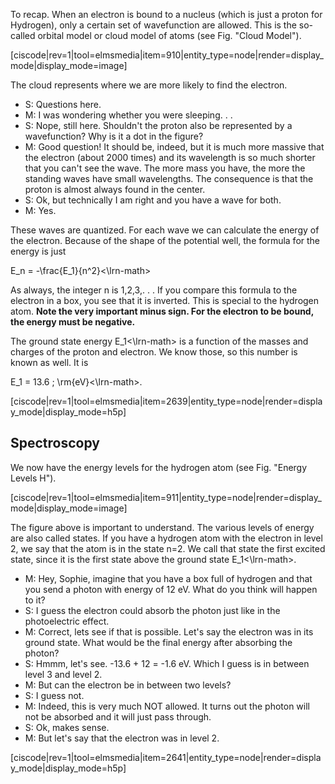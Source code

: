 To recap. When an electron is bound to a nucleus (which is just a proton for Hydrogen), only a certain set of wavefunction are allowed. This is the so-called orbital model or cloud model of atoms (see Fig. "Cloud Model").

[ciscode|rev=1|tool=elmsmedia|item=910|entity_type=node|render=display_mode|display_mode=image]

The cloud represents where we are more likely to find the electron.

- S: Questions here.
- M: I was wondering whether you were sleeping. . .
- S: Nope, still here. Shouldn't the proton also be represented by a wavefunction? Why is it a dot in the figure?
- M: Good question! It should be, indeed, but it is much more massive that the electron (about 2000 times) and its wavelength is so much shorter that you can't see the wave. The more mass you have, the more the standing waves have small wavelengths. The consequence is that the proton is almost always found in the center.
- S: Ok, but technically I am right and you have a wave for both.
- M: Yes.

These waves are quantized. For each wave we can calculate the energy of the electron. Because of the shape of the potential well, the formula for the energy is just

<lrn-math>E_n = -\frac{E_1}{n^2}<\lrn-math>

As always, the integer n is 1,2,3,. . . If you compare this formula to the electron in a box, you see that it is inverted. This is special to the hydrogen atom. **Note the very important minus sign. For the electron to be bound, the energy must be negative.**

The ground state energy <lrn-math>E_1<\lrn-math> is a function of the masses and charges of the proton and electron. We know those, so this number is known as well. It is

<lrn-math>E_1 = 13.6 \; \rm{eV}<\lrn-math>.

[ciscode|rev=1|tool=elmsmedia|item=2639|entity_type=node|render=display_mode|display_mode=h5p]
 
## Spectroscopy 

We now have the energy levels for the hydrogen atom (see Fig. "Energy Levels H").

[ciscode|rev=1|tool=elmsmedia|item=911|entity_type=node|render=display_mode|display_mode=image]

The figure above is important to understand. The various levels of energy are also called states. If you have a hydrogen atom with the electron in level 2, we say that the atom is in the state n=2. We call that state the first excited state, since it is the first state above the ground state <lrn-math>E_1<\lrn-math>.

- M: Hey, Sophie, imagine that you have a box full of hydrogen and that you send a photon with energy of 12 eV. What do you think will happen to it?
- S: I guess the electron could absorb the photon just like in the photoelectric effect.
- M: Correct, lets see if that is possible. Let's say the electron was in its ground state. What would be the final energy after absorbing the photon?
- S: Hmmm, let's see. -13.6 + 12 = -1.6 eV. Which I guess is in between level 3 and level 2.
- M: But can the electron be in between two levels?
- S: I guess not.
- M: Indeed, this is very much NOT allowed. It turns out the photon will not be absorbed and it will just pass through.
- S: Ok, makes sense.
- M: But let's say that the electron was in level 2.

[ciscode|rev=1|tool=elmsmedia|item=2641|entity_type=node|render=display_mode|display_mode=h5p]